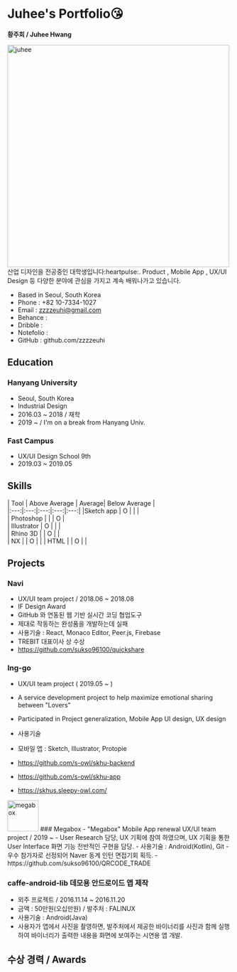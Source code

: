 # Juhee's Portfolio:kissing_heart:

**황주희 / Juhee Hwang**

<img src="img/juheeh.jpg" width="500" alt="juhee">    
<!-- ![juhee](img/juheeh.jpg) -->
산업 디자인을 전공중인 대학생입니다:heartpulse:.  
Product , Mobile App , UX/UI Design 등 다양한 분야에 관심을 가지고 계속 배워나가고 있습니다.

- Based in Seoul, South Korea
- Phone : +82 10-7334-1027
- Email : zzzzeuhi@gmail.com
- Behance :
- Dribble :
- Notefolio :
- GitHub : github.com/zzzzeuhi

## Education

### Hanyang University
- Seoul, South Korea
- Industrial Design
 - 2016.03 ~ 2018 / 재학
 - 2019 ~ / I'm on a break from Hanyang Univ.

 ### Fast Campus
- UX/UI Design School 9th
 - 2019.03 ~ 2019.05


## Skills

|  Tool | Above Average  |  Average| Below Average  |  
|:---:|:---:|:---:|:---:|:---:|
|Sketch app |  O |   |   |   
|  Photoshop |   |   |  O |   
| Illustrator  | O  |   |   |   
| Rhino 3D  |   |  O |   |   
| NX  |   | O |   | 
| HTML  |   | O |   |   

## Projects

### Navi
- UX/UI team project / 2018.06 ~ 2018.08
- IF Design Award
- GitHub 와 연동된 웹 기반 실시간 코딩 협업도구
- 제대로 작동하는 완성품을 개발하는데 실패
- 사용기술 : React, Monaco Editor, Peer.js, Firebase
- TREBIT 대표이사 상 수상
- https://github.com/sukso96100/quickshare

### Ing-go
- UX/UI team project ( 2019.05 ~ )
- A service development project to help maximize emotional sharing between "Lovers"
- Participated in Project generalization, Mobile App UI design, UX design

- 사용기술
 - 모바일 앱 : Sketch, Illustrator, Protopie

- https://github.com/s-owl/skhu-backend
- https://github.com/s-owl/skhu-app
- https://skhus.sleepy-owl.com/
  
    

 <img src="img/megabox.png" width=70 alt="megabox"> 
### Megabox 
- "Megabox" Mobile App renewal UX/UI team project / 2019 ~
- User Research 담당, UX 기획에 참여 하였으며, UX 기획을 통한 User Interface 화면 기능 전반적인 구현을 담당.
- 사용기술 : Android(Kotlin), Git
- 우수 참가자로 선정되어 Naver 동계 인턴 면접기회 획득.
- https://github.com/sukso96100/QRCODE_TRADE


### caffe-android-lib 데모용 안드로이드 앱 제작
- 외주 프로젝트 / 2016.11.14 ~ 2016.11.20
- 금액 : 50만원(오십만원) / 발주처 : FALINUX
- 사용기술 : Android(Java)
- 사용자가 앱에서 사진을 촬영하면, 발주처에서 제공한 바이너리를 사진과 함께 실행하여 바이너리가 출력한 내용을 화면에 보여주는 시연용 앱 개발.


## 수상 경력 / Awards
